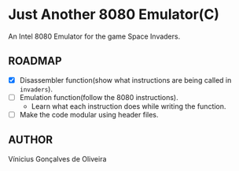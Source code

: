 # Just Another 8080 Emulator(C)

An Intel 8080 Emulator for the game Space Invaders.

**ROADMAP**
----
- [X] Disassembler function(show what instructions are being called in `invaders`).
- [ ] Emulation function(follow the 8080 instructions).
  - Learn what each instruction does while writing the function.
- [ ] Make the code modular using header files.

**AUTHOR**
----
Vínicius Gonçalves de Oliveira